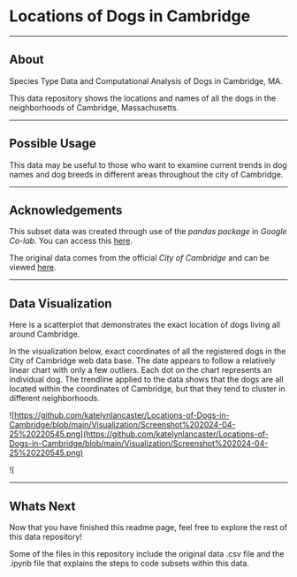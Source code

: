 # Locations of Dogs in Cambridge
---
## About
Species Type Data and Computational Analysis of Dogs in Cambridge, MA.

This data repository shows the locations and names of all the dogs in the neighborhoods of Cambridge, Massachusetts. 

---
## Possible Usage
This data may be useful to those who want to examine current trends in dog names and dog breeds in different areas throughout the city of Cambridge.

---
## Acknowledgements
This subset data was created through use of the *pandas package* in *Google Co-lab*. You can access this [here](https://colab.research.google.com/drive/1wlqt8W69bWM29mIcALyNisbuABiQpQP5?usp=sharing).

The original data comes from the official *City of Cambridge* and can be viewed [here](https://data.cambridgema.gov/stories/s/Dogs-of-Cambridge-Data-Story/qjvj-bebc/).

---
## Data Visualization
Here is a scatterplot that demonstrates the exact location of dogs living all around Cambridge.

In the visualization below, exact coordinates of all the registered dogs in the City of Cambridge web data base. The date appears to follow a relatively linear chart with only a few outliers. Each dot on the chart represents an individual dog. The trendline applied to the data shows that the dogs are all located within the coordinates of Cambridge, but that they tend to cluster in different neighborhoods.

![https://github.com/katelynlancaster/Locations-of-Dogs-in-Cambridge/blob/main/Visualization/Screenshot%202024-04-25%20220545.png](https://github.com/katelynlancaster/Locations-of-Dogs-in-Cambridge/blob/main/Visualization/Screenshot%202024-04-25%20220545.png)

![

---
## Whats Next
Now that you have finished this readme page, feel free to explore the rest of this data repository!

Some of the files in this repository include the original data .csv file and the .ipynb file that explains the steps to code subsets within this data.
